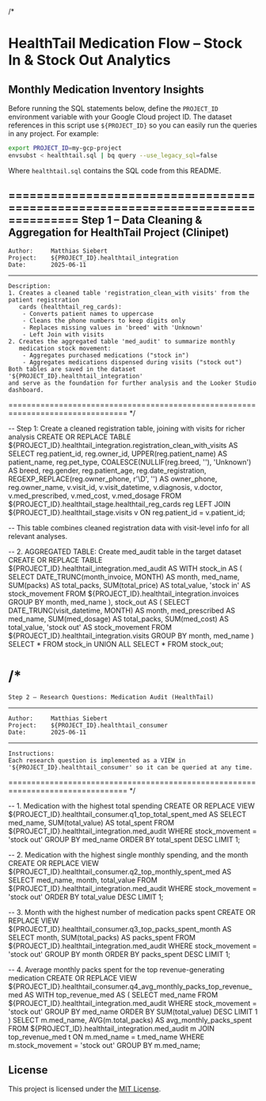 /*
# HealthTail Medication Flow – Stock In & Stock Out Analytics
## Monthly Medication Inventory Insights

Before running the SQL statements below, define the `PROJECT_ID` environment
variable with your Google Cloud project ID. The dataset references in this
script use `${PROJECT_ID}` so you can easily run the queries in any project.
For example:

```bash
export PROJECT_ID=my-gcp-project
envsubst < healthtail.sql | bq query --use_legacy_sql=false
```

Where `healthtail.sql` contains the SQL code from this README.

================================================================================
    Step 1 – Data Cleaning & Aggregation for HealthTail Project (Clinipet)
--------------------------------------------------------------------------------
    Author:     Matthias Siebert
    Project:    ${PROJECT_ID}.healthtail_integration
    Date:       2025-06-11
--------------------------------------------------------------------------------
    Description:
    1. Creates a cleaned table 'registration_clean_with visits' from the patient registration
       cards (healthtail_reg_cards):
        - Converts patient names to uppercase
        - Cleans the phone numbers to keep digits only
        - Replaces missing values in 'breed' with 'Unknown'
        - Left Join with visits
    2. Creates the aggregated table 'med_audit' to summarize monthly
       medication stock movement:
        - Aggregates purchased medications ("stock in")
        - Aggregates medications dispensed during visits ("stock out")
    Both tables are saved in the dataset '${PROJECT_ID}.healthtail_integration'
    and serve as the foundation for further analysis and the Looker Studio dashboard.
================================================================================
*/

-- Step 1: Create a cleaned registration table, joining with visits for richer analysis
CREATE OR REPLACE TABLE ${PROJECT_ID}.healthtail_integration.registration_clean_with_visits AS
SELECT
  reg.patient_id,
  reg.owner_id,
  UPPER(reg.patient_name) AS patient_name,
  reg.pet_type,
  COALESCE(NULLIF(reg.breed, ''), 'Unknown') AS breed,
  reg.gender,
  reg.patient_age,
  reg.date_registration,
  REGEXP_REPLACE(reg.owner_phone, r'\D', '') AS owner_phone,
  reg.owner_name,
  v.visit_id,
  v.visit_datetime,
  v.diagnosis,
  v.doctor,
  v.med_prescribed,
  v.med_cost,
  v.med_dosage
FROM
  ${PROJECT_ID}.healthtail_stage.healthtail_reg_cards reg
LEFT JOIN
  ${PROJECT_ID}.healthtail_stage.visits v
ON
  reg.patient_id = v.patient_id;

-- This table combines cleaned registration data with visit-level info for all relevant analyses.

-- 2. AGGREGATED TABLE: Create med_audit table in the target dataset
CREATE OR REPLACE TABLE ${PROJECT_ID}.healthtail_integration.med_audit AS
WITH stock_in AS (
  SELECT
    DATE_TRUNC(month_invoice, MONTH) AS month,
    med_name,
    SUM(packs) AS total_packs,
    SUM(total_price) AS total_value,
    'stock in' AS stock_movement
  FROM ${PROJECT_ID}.healthtail_integration.invoices
  GROUP BY month, med_name
),
stock_out AS (
  SELECT
    DATE_TRUNC(visit_datetime, MONTH) AS month,
    med_prescribed AS med_name,
    SUM(med_dosage) AS total_packs,
    SUM(med_cost) AS total_value,
    'stock out' AS stock_movement
  FROM ${PROJECT_ID}.healthtail_integration.visits
  GROUP BY month, med_name
)
SELECT * FROM stock_in
UNION ALL
SELECT * FROM stock_out;


/*
================================================================================
    Step 2 – Research Questions: Medication Audit (HealthTail)
--------------------------------------------------------------------------------
    Author:     Matthias Siebert
    Project:    ${PROJECT_ID}.healthtail_consumer
    Date:       2025-06-11
--------------------------------------------------------------------------------
    Instructions:
    Each research question is implemented as a VIEW in
    '${PROJECT_ID}.healthtail_consumer' so it can be queried at any time.
================================================================================
*/

-- 1. Medication with the highest total spending
CREATE OR REPLACE VIEW ${PROJECT_ID}.healthtail_consumer.q1_top_total_spent_med AS
SELECT
    med_name,
    SUM(total_value) AS total_spent
FROM ${PROJECT_ID}.healthtail_integration.med_audit
WHERE stock_movement = 'stock out'
GROUP BY med_name
ORDER BY total_spent DESC
LIMIT 1;

-- 2. Medication with the highest single monthly spending, and the month
CREATE OR REPLACE VIEW ${PROJECT_ID}.healthtail_consumer.q2_top_monthly_spent_med AS
SELECT
    med_name,
    month,
    total_value
FROM ${PROJECT_ID}.healthtail_integration.med_audit
WHERE stock_movement = 'stock out'
ORDER BY total_value DESC
LIMIT 1;

-- 3. Month with the highest number of medication packs spent
CREATE OR REPLACE VIEW ${PROJECT_ID}.healthtail_consumer.q3_top_packs_spent_month AS
SELECT
    month,
    SUM(total_packs) AS packs_spent
FROM ${PROJECT_ID}.healthtail_integration.med_audit
WHERE stock_movement = 'stock out'
GROUP BY month
ORDER BY packs_spent DESC
LIMIT 1;

-- 4. Average monthly packs spent for the top revenue-generating medication
CREATE OR REPLACE VIEW ${PROJECT_ID}.healthtail_consumer.q4_avg_monthly_packs_top_revenue_med AS
WITH top_revenue_med AS (
  SELECT med_name
  FROM ${PROJECT_ID}.healthtail_integration.med_audit
  WHERE stock_movement = 'stock out'
  GROUP BY med_name
  ORDER BY SUM(total_value) DESC
  LIMIT 1
)
SELECT
    m.med_name,
    AVG(m.total_packs) AS avg_monthly_packs_spent
FROM ${PROJECT_ID}.healthtail_integration.med_audit m
JOIN top_revenue_med t
  ON m.med_name = t.med_name
WHERE m.stock_movement = 'stock out'
GROUP BY m.med_name;


## License

This project is licensed under the [MIT License](LICENSE).

